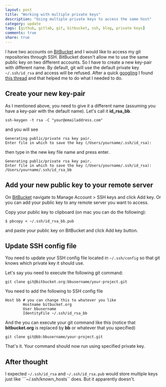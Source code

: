 ```yaml
---
layout: post
title: "Working with multiple private keys"
description: "Using multiple private keys to access the same host"
category: update
tags: [github, gitlab, git, bitbucket, ssh, blog, private keys]
comments: true
share: true
---
```


I have two accounts on [BitBucket](http://bitbucket.org) and I would like to access my git repositories through SSH. BitBucket doesn't allow me to use the same public key on two different accounts. So I have to create a new key-pair with different name. By default, git will use the default private key 
```~/.ssh/id_rsa``` and access will be refused. After a quick [googling](https://www.google.com.au/search?q=how+to+tell+git+which+ssh+key+to+use&oq=how+to+tell+ssh+to+use&aqs=chrome.3.69i57j0l3.9790j0j4&sourceid=chrome&ie=UTF-8) I found [this thread](http://superuser.com/questions/232373/tell-git-which-private-key-to-use) and that helped me to do what I needed to do.

## Create your new key-pair

As I mentioned above, you need to give it a different name (assuming you have a key-pair with the default name). Let's call it **id_rsa_bb**.

```
ssh-keygen -t rsa -C "your@emailaddress.com"
```

and you will see

```
Generating public/private rsa key pair.
Enter file in which to save the key (/Users/yourname/.ssh/id_rsa):
```

then type in the new key file name and press enter.

```
Generating public/private rsa key pair.
Enter file in which to save the key (/Users/yourname/.ssh/id_rsa): /Users/yourname/.ssh/id_rsa_bb
```

## Add your new public key to your remote server

On [BitBucket](http://bitbucket.org) navigate to Manage Account > SSH keys and click Add key. Or you can add your public key to any remote server you want to access.

Copy your public key to clipboard (on mac you can do the following):

```
$ pbcopy < ~/.ssh/id_rsa_bb.pub
```

and paste your public key on BitBucket and click Add key button.

## Update SSH config file

You need to update your SSH config file located in ```~/.ssh/config``` so that git knows which private key it should use.

Let's say you need to execute the following git command:

```
git clone git@bitbucket.org:bbusername/your-project.git
```

You need to add the following to SSH config file

```
Host bb # you can change this to whatever you like
        Hostname bitbucket.org
        User bbusername 
        IdentityFile ~/.ssh/id_rsa_bb
```

And the you can execute your git command like this (notice that **bitbucket.org** is replaced by **bb** or whatever that you specified)

```
git clone git@bb:bbusername/your-project.git
```

That's it. Your command should now run using specified private key.

## After thought

I expected ```~/.ssh/id_rsa``` and ```~/.ssh/id_rsa.pub``` would store multiple keys just like ```~/.ssh/known_hosts`` does. But it apparently doesn't.
